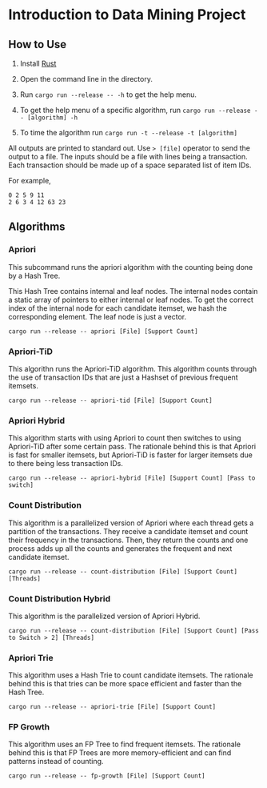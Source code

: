 # Introduction to Data Mining Project

## How to Use

1. Install [Rust](https://www.rust-lang.org/learn/get-started)

2. Open the command line in the directory.

3. Run `cargo run --release -- -h` to get the help menu.

4. To get the help menu of a specific algorithm, run `cargo run --release -- [algorithm] -h`

5. To time the algorithm run `cargo run -t --release -t [algorithm]`

All outputs are printed to standard out. Use `> [file]` operator to send the output to a file. The inputs should be a file with lines being a transaction. Each transaction should be made up of a space separated list of item IDs.

For example,

```
0 2 5 9 11
2 6 3 4 12 63 23
```

## Algorithms

### Apriori

This subcommand runs the apriori algorithm with the counting being done by a Hash Tree.

This Hash Tree contains internal and leaf nodes. The internal nodes contain a static array of pointers to either internal or leaf nodes. To get the correct index of the internal node for each candidate itemset, we hash the corresponding element. The leaf node is just a vector.

```
cargo run --release -- apriori [File] [Support Count]
```

### Apriori-TiD

This algorithn runs the Apriori-TiD algorithm. This algorithm counts through the use of transaction IDs that are just a Hashset of previous frequent itemsets.

```
cargo run --release -- apriori-tid [File] [Support Count]
```

### Apriori Hybrid

This algorithm starts with using Apriori to count then switches to using Apriori-TiD after some certain pass. The rationale behind this is that Apriori is fast for smaller itemsets, but Apriori-TiD is faster for larger itemsets due to there being less transaction IDs.

```
cargo run --release -- apriori-hybrid [File] [Support Count] [Pass to switch]
```

### Count Distribution

This algorithm is a parallelized version of Apriori where each thread gets a partition of the transactions. They receive a candidate itemset and count their frequency in the transactions. Then, they return the counts and one process adds up all the counts and generates the frequent and next candidate itemset.

```
cargo run --release -- count-distribution [File] [Support Count] [Threads]
```

### Count Distribution Hybrid

This algorithm is the parallelized version of Apriori Hybrid.

```
cargo run --release -- count-distribution [File] [Support Count] [Pass to Switch > 2] [Threads]
```

### Apriori Trie

This algorithm uses a Hash Trie to count candidate itemsets. The rationale behind this is that tries can be more space efficient and faster than the Hash Tree.

```
cargo run --release -- apriori-trie [File] [Support Count]
```
### FP Growth

This algorithm uses an FP Tree to find frequent itemsets. The rationale behind this is that FP Trees are more memory-efficient and can find patterns instead of counting.

```
cargo run --release -- fp-growth [File] [Support Count]
```